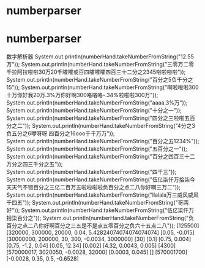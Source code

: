 # numberparser
# numberparser
数字解析器
System.out.println(numberHand.takeNumberFromString("12.55万"));
System.out.println(numberHand.takeNumberFromString("三零万二零千拉阿拉啦啦30万20千嚯嚯或百四嚯嚯嚯四百三十二分之2345啦啦啦啦"));
System.out.println(numberHand.takeNumberFromString("百分之5负千分之15"));
System.out.println(numberHand.takeNumberFromString("啊啦啦啦300十万你好我20万.3%万你好啊300咯咯咯-.34%啦啦啦300万"));
System.out.println(numberHand.takeNumberFromString("aaaa.3%万"));
System.out.println(numberHand.takeNumberFromString("十分之一"));
System.out.println(numberHand.takeNumberFromString("四分之三啦啦五百分之二"));
System.out.println(numberHand.takeNumberFromString("4分之3负五分之6咿呀呀 四百分之16ooo千千万万"));
System.out.println(numberHand.takeNumberFromString("百分之五1234%"));
System.out.println(numberHand.takeNumberFromString("五百分之一"));
 System.out.println(numberHand.takeNumberFromString("百分之四百三十二万分之四三千分之五"));
 System.out.println(numberHand.takeNumberFromString("四千三"));
System.out.println(numberHand.takeNumberFromString("伍亿柒仟万拾柒今天天气不错百分之三亿二百万五啦啦啦啦负百分之点二八你好啊三万二"));
System.out.println(numberHand.takeNumberFromString("llalala万三威风威风千四五"));
System.out.println(numberHand.takeNumberFromString("哥两好"));
System.out.println(numberHand.takeNumberFromString("伍亿柒仟万拾柒百分之"));
System.out.println(numberHand.takeNumberFromString("负百分之点二八你好啊百分之三五是不是点五零百分之负六十五点二八"));
[125500]
[320000, 300000, 20000, 0.04, 5.42824074074074074074]
[0.05, -0.015]
[30000000, 200000, 30, 300, -0.0034, 3000000]
[30]
[0.1]
[0.75, 0.004]
[0.75, -1.2, 0.04]
[0.05, 12.34]
[0.002]
[4.32, 0.0043, 0.005]
[4300]
[570000017, 3020050, -0.0028, 32000]
[0.0003, 0.045]
[]
[570001700]
[-0.0028, 0.35, 0.5, -0.6528]
